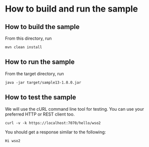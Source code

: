 # How to build and run the sample

## How to build the sample

From this directory, run

```
mvn clean install
```

## How to run the sample

From the target directory, run
```
java -jar target/sample13-1.0.0.jar
```

## How to test the sample

We will use the cURL command line tool for testing. You can use your preferred HTTP or REST client too.

```
curl -v -k https://localhost:7070/hello/wso2
```

You should get a response similar to the following:

```
Hi wso2
```
